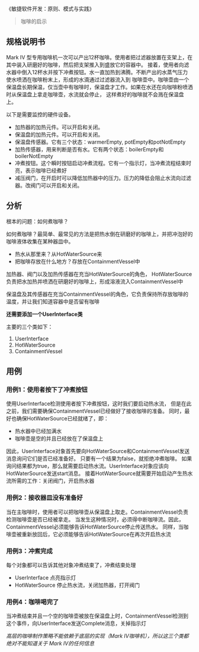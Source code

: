 《敏捷软件开发：原则、模式与实践》
> 咖啡的启示

## 规格说明书

Mark IV 型专用咖啡机一次可以产出12杯咖啡。使用者把过滤器放置在支架上，在其中装入研磨好的咖啡，然后把支架推入到盛放它的容器中。
接着，使用者向滤水器中倒入12杯水并按下冲煮按钮。水一直加热到沸腾。不断产出的水蒸气压力使水喷洒在咖啡粉末上，形成的水滴通过过滤器流入到
咖啡壶中。咖啡壶由一个保温盘长期保温，仅当壶中有咖啡时，保温盘才工作。如果在水还在向咖啡粉喷洒时从保温盘上拿走咖啡壶，水流就会停止，
这样煮好的咖啡就不会溅在保温盘上。

以下是需要监控的硬件设备。
- 加热器的加热元件。可以开启和关闭。
- 保温盘的加热元件。可以开启和关闭。
- 保温盘传感器。它有三个状态：warmerEmpty, potEmpty和potNotEmpty
- 加热传感器，用来判断是否有水。它有两个状态：boilerEmpty和boilerNotEmpty
- 冲煮按钮。这个瞬时按钮启动冲煮流程。它有一个指示灯，当冲煮流程结束时亮，表示咖啡已经煮好
- 减压阀门，在开启时可以降低加热器中的压力。压力的降低会阻止水流向过滤器。改阀门可以开启和关闭。


## 分析
根本的问题：如何煮咖啡？

如何煮咖啡？最简单、最常见的方法是把热水倒在研磨好的咖啡上，并把冲泡好的咖啡液体收集在某种器皿中。
- 热水从那里来？从HotWaterSource来
- 把咖啡存放在什么地方？存放在ContainmentVessel中

加热器、阀门以及加热传感器在充当HotWaterSource的角色，
HotWaterSource负责把水加热并喷洒在研磨好的咖啡上，形成溶液流入ContainmentVessel中

保温盘及其传感器在充当ContainmentVessel的角色，它负责保持所存放咖啡的温度，并让我们知道容器中是否留有咖啡


**还需要添加一个UserInterface类**

主要的三个类如下：
1. UserInterface
2. HotWaterSource
3. ContainmentVessel


## 用例

### 用例1：使用者按下了冲煮按钮
使用UserInterface检测使用者按下冲煮按钮，这时我们要启动热水流，
但是在此之前，我们需要确保ContainmentVessel已经做好了接收咖啡的准备。
同时，最好也确保HotWaterSource已经就绪了，即：
- 热水器中已经加满水
- 咖啡壶是空的并且已经放在了保温盘上

因此，UserInterface对象首先要向HotWaterSource和ContainmentVessel发送消息询问它们是否已经准备好。
只要有一个结果为false，就拒绝冲煮咖啡。
如果询问结果都为true，那么就需要启动热水流。UserInterface对象应该向HotWaterSource发送start消息。
接着HotWaterSource就需要开始启动产生热水流所需的工作：关闭阀门，开启热水器


### 用例2：接收器皿没有准备好
当在主咖啡时，使用者可以把咖啡壶从保温盘上取走。ContainmentVessel负责检测咖啡壶是否已经被拿走。
当发生这种情况时，必须得中断咖啡流。因此，ContainmentVessel必须能够告诉HotWaterSource停止传送热水。
同样，当咖啡壶被重新放回后，它必须能够告诉HotWaterSource在再次开启热水流


### 用例3：冲煮完成
每个对象都可以告诉其他对象冲煮结束了，冲煮结束处理
- UserInterface 点亮指示灯
- HotWaterSource 停止热水流，关闭加热器，打开阀门

### 用例4：咖啡喝完了
当冲煮结束并且一个空的咖啡壶被放在保温盘上时，ContainmentVessel检测到这个事件，向UserInterface发送Complete消息，关掉指示灯


*高层的咖啡制作策略不能依赖于底层的实现（Mark IV咖啡机），所以这三个类都绝对不能知道关于 Mark IV的任何信息*

